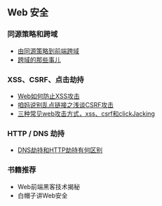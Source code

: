 ## Web 安全

### 同源策略和跨域

+ [由同源策略到前端跨域](https://juejin.im/post/58f816198d6d81005874fd97)
+ [跨域的那些事儿](https://zhuanlan.zhihu.com/p/28562290)

### XSS、CSRF、点击劫持 

+ [Web如何防止XSS攻击](https://segmentfault.com/a/1190000007752362)
+ [咱妈说别乱点链接之浅谈CSRF攻击](https://cloud.tencent.com/developer/article/1004943)
+ [三种常见web攻击方式，xss、csrf和clickJacking](https://blog.csdn.net/adrianzqt/article/details/77801635?locationNum=8&fps=1)

### HTTP / DNS 劫持

+ [DNS劫持和HTTP劫持有何区别](https://zhuanlan.zhihu.com/p/31027719)

### 书籍推荐

+ Web前端黑客技术揭秘
+ 白帽子讲Web安全
